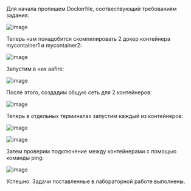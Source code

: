 Для начала пропишем Dockerfile, соотвествующий требованиям задания:

![image](https://github.com/user-attachments/assets/de6ecffd-7f13-4b91-b965-1d6468f5dd07)

Теперь нам понадобится скомпилировать 2 докер контейнера mycontainer1 и mycontainer2:

![image](https://github.com/user-attachments/assets/51f7a4a0-0705-4278-9b9f-77229c17a17e)

Запустим в них aafire:

![image](https://github.com/user-attachments/assets/8b0f2964-7e02-45e3-a1aa-ae35ac630bfb)

После этого, создадим общую сеть для 2 контейнеров:

![image](https://github.com/user-attachments/assets/1c1178ac-1d64-409d-8225-4dc30cad4e8f)

Теперь в отдельных терминалах запустим каждый из контейнеров:

![image](https://github.com/user-attachments/assets/c0ce7f75-3374-4658-81f6-8ffe6faaa572)

![image](https://github.com/user-attachments/assets/0860333b-ce59-4ae4-8b0b-1110587ea4aa)

Затем проверим подключение между контейнерами с помощью команды ping:

![image](https://github.com/user-attachments/assets/ba0a7b3d-bf6c-4f5e-92f6-9921651a4026)

Успешно. Задачи поставленные в лабораторной работе выполнены.
